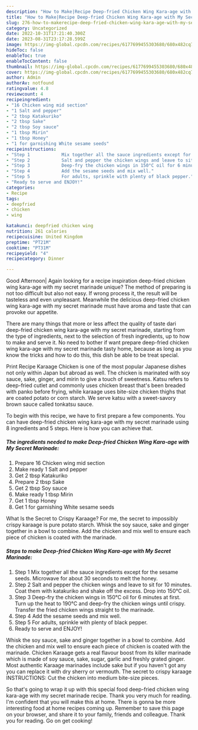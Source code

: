 ```yaml
---
description: "How to Make|Recipe Deep-fried Chicken Wing Kara-age with My Secret Marinade {That is Delicious"
title: "How to Make|Recipe Deep-fried Chicken Wing Kara-age with My Secret Marinade {That is Delicious"
slug: 276-how-to-makerecipe-deep-fried-chicken-wing-kara-age-with-my-secret-marinade-that-is-delicious
category: Uncategorized
date: 2022-10-31T17:21:40.300Z
date: 2023-08-31T23:17:28.599Z
image: https://img-global.cpcdn.com/recipes/6177699455303680/680x482cq70/deep-fried-chicken-wing-kara-age-with-my-secret-marinade-recipe-main-photo.jpg
hideToc: false
enableToc: true
enableTocContent: false
thumbnail: https://img-global.cpcdn.com/recipes/6177699455303680/680x482cq70/deep-fried-chicken-wing-kara-age-with-my-secret-marinade-recipe-main-photo.jpg
cover: https://img-global.cpcdn.com/recipes/6177699455303680/680x482cq70/deep-fried-chicken-wing-kara-age-with-my-secret-marinade-recipe-main-photo.jpg
author: Admin
authorAv: notfound
ratingvalue: 4.8
reviewcount: 4
recipeingredient:
- "16 Chicken wing mid section"
- "1 Salt and pepper"
- "2 tbsp Katakuriko"
- "2 tbsp Sake"
- "2 tbsp Soy sauce"
- "1 tbsp Mirin"
- "1 tbsp Honey"
- "1 for garnishing White sesame seeds"
recipeinstructions:
- "Step 1            Mix together all the sauce ingredients except for the sesame seeds. Microwave for about 30 seconds to melt the honey."
- "Step 2            Salt and pepper the chicken wings and leave to sit for 10 minutes. Coat them with katakuriko and shake off the excess. Drop into 150°C oil."
- "Step 3            Deep-fry the chicken wings in 150°C oil for 6 minutes at first. Turn up the heat to 190°C and deep-fry the chicken wings until crispy. Transfer the fried chicken wings straight to the marinade."
- "Step 4            Add the sesame seeds and mix well."
- "Step 5            For adults, sprinkle with plenty of black pepper."
- "Ready to serve and ENJOY!"
categories:
- Recipe
tags:
- deepfried
- chicken
- wing

katakunci: deepfried chicken wing 
nutrition: 261 calories
recipecuisine: United Kingdom
preptime: "PT21M"
cooktime: "PT31M"
recipeyield: "4"
recipecategory: Dinner

---
```



Good Afternoon| Again looking for a recipe inspiration deep-fried chicken wing kara-age with my secret marinade unique? The method of preparing is not too difficult but also not easy. If wrong process it, the result will be tasteless and even unpleasant. Meanwhile the delicious deep-fried chicken wing kara-age with my secret marinade must have aroma and taste that can provoke our appetite.






There are many things that more or less affect the quality of taste dari deep-fried chicken wing kara-age with my secret marinade, starting from the type of ingredients, next to the selection of fresh ingredients, up to how to make and serve it. No need to bother if want prepare deep-fried chicken wing kara-age with my secret marinade tasty home, because as long as you know the tricks and how to do this, this dish be able to be treat  special.


Print Recipe Karaage Chicken is one of the most popular Japanese dishes not only within Japan but abroad as well. The chicken is marinated with soy sauce, sake, ginger, and mirin to give a touch of sweetness. Katsu refers to deep-fried cutlet and commonly uses chicken breast that&#39;s been breaded with panko before frying, while karaage uses bite-size chicken thighs that are coated potato or corn starch. We serve katsu with a sweet-savory brown sauce called tonkatsu sauce.


To begin with this recipe, we have to first prepare a few components. You can have deep-fried chicken wing kara-age with my secret marinade using 8 ingredients and 5 steps. Here is how you can achieve that.

<!--inarticleads1-->

##### The ingredients needed to make Deep-fried Chicken Wing Kara-age with My Secret Marinade:

1. Prepare 16 Chicken wing mid section
1. Make ready 1 Salt and pepper
1. Get 2 tbsp Katakuriko
1. Prepare 2 tbsp Sake
1. Get 2 tbsp Soy sauce
1. Make ready 1 tbsp Mirin
1. Get 1 tbsp Honey
1. Get 1 for garnishing White sesame seeds


What Is the Secret to Crispy Karaage? For me, the secret to impossibly crispy karaage is pure potato starch. Whisk the soy sauce, sake and ginger together in a bowl to combine. Add the chicken and mix well to ensure each piece of chicken is coated with the marinade. 

<!--inarticleads2-->

##### Steps to make Deep-fried Chicken Wing Kara-age with My Secret Marinade:

1. Step 1            Mix together all the sauce ingredients except for the sesame seeds. Microwave for about 30 seconds to melt the honey.
1. Step 2            Salt and pepper the chicken wings and leave to sit for 10 minutes. Coat them with katakuriko and shake off the excess. Drop into 150°C oil.
1. Step 3            Deep-fry the chicken wings in 150°C oil for 6 minutes at first. Turn up the heat to 190°C and deep-fry the chicken wings until crispy. Transfer the fried chicken wings straight to the marinade.
1. Step 4            Add the sesame seeds and mix well.
1. Step 5            For adults, sprinkle with plenty of black pepper.
1. Ready to serve and ENJOY!

Whisk the soy sauce, sake and ginger together in a bowl to combine. Add the chicken and mix well to ensure each piece of chicken is coated with the marinade. Chicken Karaage gets a real flavour boost from its killer marinade which is made of soy sauce, sake, sugar, garlic and freshly grated ginger. Most authentic Karaage marinades include sake but if you haven&#39;t got any you can replace it with dry sherry or vermouth. The secret to crispy karaage INSTRUCTIONS: Cut the chicken into medium bite-size pieces. 

So that's going to wrap it up with this special food deep-fried chicken wing kara-age with my secret marinade recipe. Thank you very much for reading. I'm confident that you will make this at home. There is gonna be more interesting food at home recipes coming up. Remember to save this page on your browser, and share it to your family, friends and colleague. Thank you for reading. Go on get cooking!
